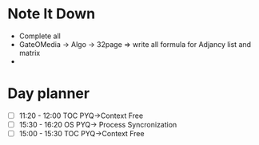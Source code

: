 # Note It Down
- Complete all
- GateOMedia -> Algo -> 32page => write all formula for Adjancy list and matrix
- 

# Day planner

- [ ] 11:20 - 12:00 TOC PYQ->Context Free
- [ ] 15:30 - 16:20 OS PYQ-> Process Syncronization
- [ ] 15:00 - 15:30 TOC PYQ->Context Free
